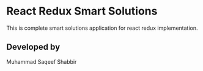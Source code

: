 # React Redux Smart Solutions

This is complete smart solutions application for react redux implementation.

## Developed by 

Muhammad Saqeef Shabbir

